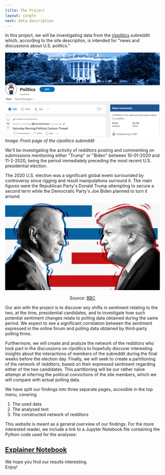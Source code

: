 ```yaml
---
title: The Project
layout: single
next: data-description
---
```


In this project, we will be investigating data from the [r/politics](https://www.reddit.com/r/politics/) subreddit which, according to the site description, is intended for "news and discussions about U.S. politics."

![](/images/r-politics_frontpage.png)
*Image: Front page of the r/politics subreddit*


We'll be investigating the activity of redditors posting and commenting on submissions mentioning either "Trump" or "Biden" between 10-01-2020 and 11-2-2020, being the period immediately preceding the most recent U.S. presidential election. 

The 2020 U.S. election was a significant global event surrounded by controversy since rigging and result manipulations surround it. The main figures were the Republican Party's Donald Trump attempting to secure a second term while the Democratic Party's Joe Biden planned to turn it around. 

![](/images/Trump_vs_Biden.png)

<div align="center">Source: <a href="https://www.bbc.com/pidgin/world-53771761/">BBC </a></div>


Our aim with the project is to discover any shifts in sentiment relating to the two, at the time, presidential candidates, and to investigate how such potential sentiment changes relate to polling data obtained during the same period. We expect to see a significant correlation between the sentiment expressed in the online forum and polling data obtained by third-party polling firms. 

Furthermore, we will create and analyze the network of the redditors who took part in the discussions on r/politics to hopefully discover interesting insights about the interactions of members of the subreddit during the final weeks before the election day. Finally, we will seek to create a partitioning of the network of redditors, based on their expressed sentiment regarding either of the two candidates. This partitioning will be our rather naïve attempt at inferring the political convictions of the site members, which we will compare with actual polling data.

We have split our findings into three separate pages, accesible in the top menu, covering
1. The used data
2. The analysed text 
3. The constructed network of redditors

This website is meant as a general overview of our findings. For the more interested reader, we include a link to a Jupyter Notebook file containing the Python code used for the analyses:
## [Explainer Notebook](Explainer_Notebook-FINAL.html)

We hope you find our results interesting. <br>
Enjoy!

